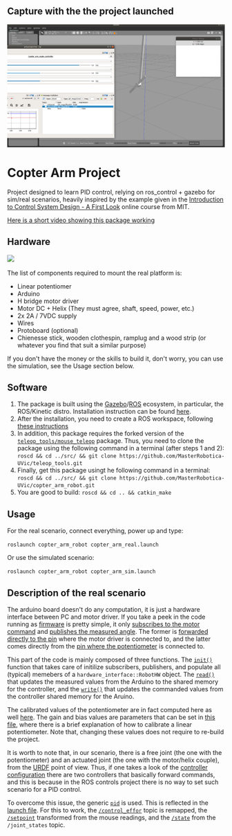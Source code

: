 ## Capture with the the project launched

![picture](copter_arm.png)


# Copter Arm Project

Project designed to learn PID control, relying on ros_control + gazebo for sim/real scenarios, heavily inspired by the example given in the [Introduction to Control System Design - A First Look](https://www.edx.org/course/introduction-control-system-design-first-mitx-6-302-0x) online course from MIT.

[Here is a short video showing this package working](https://youtu.be/8DxLgZAUb9Y)

## Hardware

<img src="https://docs.google.com/drawings/d/1uBFrBO40Ob0HcuH2-PCgJ1T4L5mbRx1GE2E4xeAF_D4/pub?w=960&h=720">

The list of components required to mount the real platform is:

* Linear potentiomer
* Arduino
* H bridge motor driver
* Motor DC + Helix (They must agree, shaft, speed, power, etc.)
* 2x 2A / 7VDC supply
* Wires
* Protoboard (optional)
* Chienesse stick, wooden clothespin, ramplug and a wood strip (or whatever you find that suit a similar purpose)

If you don't have the money or the skills to build it, don't worry, you can use the simulation, see the Usage section below.

## Software

1. The package is built using the [Gazebo](http://gazebosim.org/)/[ROS](http://www.ros.org/) ecosystem, in particular, the ROS/Kinetic distro. Installation instruction can be found [here](http://wiki.ros.org/kinetic/Installation/Ubuntu).
2. After the installation, you need to create a ROS workspace, following [these instructions](http://wiki.ros.org/ROS/Tutorials/InstallingandConfiguringROSEnvironment)
3. In addition, this package requires the forked version of the [`teleop_tools/mouse_teleop`](https://github.com/MasterRobotica-UVic/teleop_tools) package. Thus, you need to clone the package using the following command in a terminal (after steps 1 and 2): `roscd && cd ../src/ && git clone https://github.com/MasterRobotica-UVic/teleop_tools.git`
4. Finally, get this package usingt he following command in a terminal: `roscd && cd ../src/ && git clone https://github.com/MasterRobotica-UVic/copter_arm_robot.git`
5. You are good to build: `roscd && cd .. && catkin_make`

## Usage

For the real scenario, connect everything, power up and type:

`roslaunch copter_arm_robot copter_arm_real.launch`

Or use the simulated scenario:

`roslaunch copter_arm_robot copter_arm_sim.launch`


## Description of the real scenario

The arduino board doesn't do any computation, it is just a hardware interface between PC and motor driver. If you take a peek in the code running as [firmware](firmware/fan_arduino.cpp) is pretty simple, it only [subscribes to the motor command](firmware/fan_arduino.cpp#L29) and [publishes the measured angle](firmware/fan_arduino.cpp#L30). The former is [forwarded directly to the pin](firmware/fan_arduino.cpp#L18-L22) where the motor driver is connected to, and the latter comes directly from the [pin where the potentiometer](firmware/fan_arduino.cpp#L24-L27) is connected to.

This part of the code is mainly composed of three functions. The [`init()`](src/fan_hwiface.cpp#L50-L93) function that takes care of initilize subscribers, publishers, and populate all (typical) memebers of a `hardware_interface::RobotHW` object. The [`read()`](src/fan_hwiface.cpp#L95-L107) that updates the measured values from the Arduino to the shared memory for the controller, and the [`write()`](src/fan_hwiface.cpp#L109-L124) that updates the commanded values from the controller shared memory for the Aruino.

The calibrated values of the potentiometer are in fact computed here as well [here](src/fan_hwiface.cpp#L171-L174). The gain and bias values are parameters that can be set in [this file](config/pot_calibration.yaml), where there is a brief explanation of how to calibrate a linear potentiometer. Note that, changing these values does not require to re-build the project.

It is worth to note that, in our scenario, there is a free joint (the one with the potentiometer) and an actuated joint (the one with the motor/helix couple), from the [URDF](http://wiki.ros.org/urdf) point of view. Thus, if one takes a look of the [controller configuration](config/controllers.yaml) there are two controllers that basically forward commands, and this is because in the ROS controls project there is no way to set such scenario for a PID control.

To overcome this issue, the generic [`pid`](http://wiki.ros.org/pid) is used. This is reflected in the [launch file](launch/copter_arm_real.launch#L36-L47). For this to work, the [`/control_effor`](launch/copter_arm_real.launch#L11) topic is remapped, the [`/setpoint`](launch/copter_arm_real.launch#L54) transformed from the mouse readings, and the [`/state`](launch/copter_arm_real.launch#L56) from the `/joint_states` topic.

